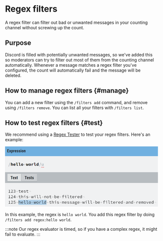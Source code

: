 # Regex filters

A regex filter can filter out bad or unwanted messages in your counting channel without screwing up the count.


## Purpose

Discord is filled with potentially unwanted messages, so we've added this so moderators can try to filter out most of them from the counting channel automatically. Whenever a message matches a regex filter you've configured, the count will automatically fail and the message will be deleted.


## How to manage regex filters {#manage}

You can add a new filter using the `/filters add` command, and remove using `/filters remove`. You can list all your filters with `/filters list`.


## How to test regex filters {#test}

We recommend using a [Regex Tester](https://regexr.com/) to test your regex filters. Here's an example:

![Regex example](../../../assets/docs/regex-tester.png)

In this example, the regex is `hello world`. You add this regex filter by doing `/filters add regex:hello world`.

:::note
Our regex evaluator is timed, so if you have a complex regex, it might fail to evaluate.
:::